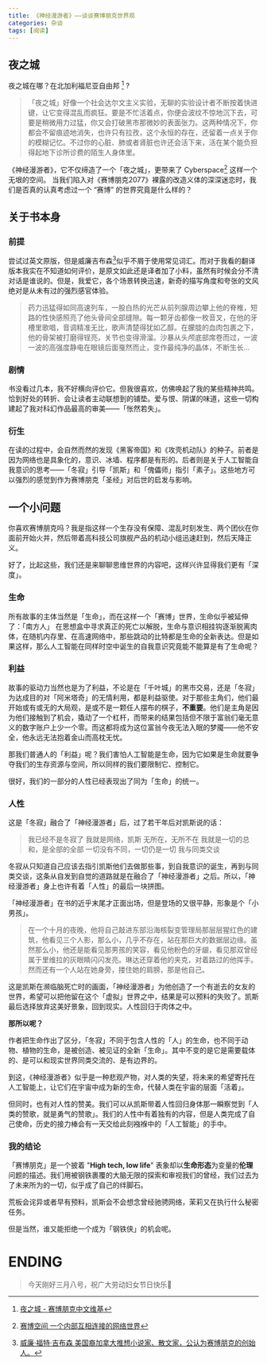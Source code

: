 ```yaml
---
title: 《神经漫游者》——谈谈赛博朋克世界观
categories: 杂谈
tags: [阅读]
---
```


## 夜之城

夜之城在哪？在北加利福尼亚自由邦 [^1] ?

> 「夜之城」好像一个社会达尔文主义实验，无聊的实验设计者不断按着快进键，让它变得混乱而疯狂。要是不忙活着点，你便会波纹不惊地沉下去，可要是稍微用力过猛，你又会打破黑市那微妙的表面张力。这两种情况下，你都会不留痕迹地消失，也许只有拉孜，这个永恒的存在，还留着一点关于你的模糊记忆。不过你的心脏、肺或者肾脏也许还会活下来，活在某个能负担得起地下诊所诊费的陌生人身体里。

《神经漫游者》，它不仅缔造了一个「夜之城」，更带来了 Cyberspace[^2] 这样一个无垠的空间。
当我们陷入对《赛博朋克2077》裸露的改造义体的深深迷恋时，我们是否真的认真考虑过一个 “赛博” 的世界究竟是什么样的？

[^2]:[赛博空间 一个内部互相连接的网络世界](https://en.wikipedia.org/wiki/Cyberspace?useskin=vector)

## 关于书本身

### 前提

尝试过英文原版，但是威廉吉布森[^3]似乎不屑于使用常见词汇。而对于我看的翻译版本我实在不知道如何评价，是原文如此还是译者加了小料，虽然有时候会分不清对话是谁说的。但是，我爱它，各个场景转换迅速，新奇的描写角度和夸张的文风绝对是从未有过的强烈感官体验。

> 药力迅猛得如同高速列车，一股白热的光芒从前列腺周边攀上他的脊椎，短路的性快感照亮了他头骨间全部缝隙。每一颗牙齿都像一枚音叉，在他的牙槽里歌唱，音调精准无比，歌声清楚得犹如乙醇。在朦胧的血肉包裹之下，他的骨架被打磨得锃亮，关节也变得滑溜。沙暴从头颅底部席卷而过，一波一波的高强度静电在眼镜后面戛然而止，变作最纯净的晶体，不断生长...

[^3]:[威廉·福特·吉布森 美国裔加拿大推想小说家、散文家，公认为赛博朋克的创始人。](https://zh.wikipedia.org/wiki/%E5%A8%81%E5%BB%89%C2%B7%E5%90%89%E5%B8%83%E6%A3%AE?useskin=vector)

### 剧情

书没看过几本，我不好横向评价它。但我很喜欢，仿佛唤起了我的某些精神共鸣。恰到好处的转折、会让读者主动联想到的铺垫。爱与恨、阴谋的味道，这些一切构建起了我对科幻作品最高的审美——「怅然若失」。


### 衍生

在读的过程中，会自然而然的发现《黑客帝国》和《攻壳机动队》的种子。前者是因为网络也是具象化的，意识、冰墙、程序都是有形的。后者则是关于人工智能自我意识的思考——「冬寂」引导「凯斯」和「傀儡师」指引「素子」。这些地方可以强烈的感觉到作为赛博朋克「圣经」对后世的启发与影响。

## 一个小问题

你喜欢赛博朋克吗？我是指这样一个生存没有保障、混乱时刻发生、两个团伙在你面前开始火并，然后带着高科技公司旗舰产品的机动小组迅速赶到，然后天降正义。

好了，比起这些，我们还是来聊聊思维世界的内容吧，这样兴许显得我们更有「深度」。

### 生命

所有故事的主体当然是「生命」，而在这样一个「赛博」世界，生命似乎被延伸了：「南方人」 在思想盒中寻求真正的死亡以解脱，生命与意识相挂钩逐渐脱离肉体，在随机内存里、在高速网络中，那些跳动的比特都是生命的全新表达。但是如果这样，那么人工智能在同样时空中诞生的自我意识究竟能不能算是有了生命呢？

### 利益

故事的驱动力当然也是为了利益，不论是在「千叶城」的黑市交易，还是「冬寂」为达成目的对「阿米塔奇」的无情利用，都是利益驱使。对于那些主角们，他们最开始或有或无的大局观，是或不是一颗任人摆布的棋子，**不重要**。他们是主角是因为他们接触到了机会，撬动了一个杠杆，而带来的结果包括但不限于富翁们毫无意义的数字账户上少一个零。而这都将成为这位富翁今夜无法入眠的梦魇——他不安全，他永远无法抱着金山而高枕无忧。

那我们普通人的「利益」呢？我们害怕人工智能是生命，因为它如果是生命就要争夺我们的生存资源与空间，所以同样的我们要限制它、控制它。

很好，我们的一部分的人性已经表现出了同为「生命」的统一。

### 人性

这是「冬寂」融合了「神经漫游者」后，过了若干年后对凯斯说的话：

> 我已经不是冬寂了 
> 我就是网络，凯斯 
> 无所在，无所不在 
> 我就是一切的总和，是全部的全部
> 一切没有不同，一切仍是一切
> 我与同类交谈

冬寂从只知道自己应该去指引凯斯他们去做那些事，到自我意识的诞生，再到与同类交谈，这条从自发到自觉的道路就是在融合了「神经漫游者」之后。所以，「神经漫游者」身上也许有着「人性」的最后一块拼图。

「神经漫游者」在书的近乎末尾才正面出场，但是登场的又很平静，形象是个「小男孩」。

> 在一个十月的夜晚，他将自己敲进东部沿海核裂变管理局那层层猩红色的建筑，他看见三个人影，那么小，几乎不存在，站在那巨大的数据层边缘。虽然那么小，他还是能看见那男孩的笑容，看见他粉色的牙龈，看见那双曾经属于里维拉的灰眼睛闪闪发亮。琳达还穿着他的夹克，对着路过的他挥手。然而还有一个人站在她身旁，搂住她的肩膀，那是他自己。

这是凯斯在濒临脑死亡时的画面，「神经漫游者」为他创造了一个有逝去的女友的世界，希望可以把他留在这个「虚拟」世界之中，结果是可以预料的失败了。凯斯最后选择放弃这美好景象，回到现实。人性回归于肉体之中。

**那所以呢？**

作者把生命作出了区分，「冬寂」不同于包含人性的「人」的生命，也不同于动物、植物的生命，是被创造、被见证的全新「生命」。其中不变的是它是需要载体的、是可以和现实世界同类交流的、是有边界的。


到这，《神经漫游者》似乎是一种悲观产物，对人类的失望，将未来的希望寄托在人工智能上，让它们在宇宙中成为新的生命，代替人类在宇宙的层面「活着」。

但同时，也有对人性的赞美。我们可以从凯斯带着人性回归身体那一瞬察觉到「人类的赞歌，就是勇气的赞歌」。我们的人性中有着独有的内容，但是人类完成了自己使命，历史的接力棒会有一天交给此刻襁褓中的「人工智能」的手中。


### 我的结论

「赛博朋克」是一个披着 "**High tech, low life**" 表象却以**生命形态**为变量的**伦理**问题的描述。我们用被钢铁裹覆的大脑无限的探索和审视我们的曾经，我们过去为了未来所为的一切，似乎成了自己的绊脚石。

荒板会诧异或者早有预料，凯斯会不会想念曾经驰骋网络，茉莉又在执行什么秘密任务。

但是当然，谁又能拒绝一个成为「钢铁侠」的机会呢。


# ENDING


> 今天刚好三月八号，祝广大劳动妇女节日快乐🎉



[^1]: [夜之城 - 赛博朋克中文维基](https://cyberpunk.huijiwiki.com/wiki/夜之城)

